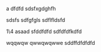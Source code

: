 a
dfdfd
sdsfxgdghfh

sdsfs
sdfgfgls
sdflfldsfd

1\4
asaad
sfddfdfd
sdfdfdfkdfd

wqqwqw
qwwqwqwwe
sddffdfdfdfd